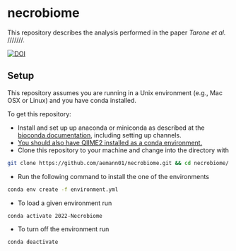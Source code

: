# necrobiome

This repository describes the analysis performed in the paper *Tarone et al.* ///////.

[![DOI](https://zenodo.org/badge/295850877.svg)](https://zenodo.org/badge/latestdoi/295850877)

## Setup

This repository assumes you are running in a Unix environment (e.g., Mac OSX or Linux) and you have conda installed. 

To get this repository:

- Install and set up up anaconda or miniconda as described at the [bioconda
  documentation](https://bioconda.github.io/user/install.html), including
  setting up channels.
- [You should also have QIIME2 installed as a conda environment.](https://docs.qiime2.org/2020.8/install/)
- Clone this repository to your machine and change into the directory with

```bash
git clone https://github.com/aemann01/necrobiome.git && cd necrobiome/
```

- Run the following command to install the one of the environments

```bash
conda env create -f environment.yml

```

- To load a given environment run

```bash
conda activate 2022-Necrobiome
```

- To turn off the environment run

```bash
conda deactivate
```
